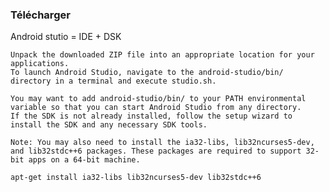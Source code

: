 ### Télécharger
Android stutio = IDE + DSK

    Unpack the downloaded ZIP file into an appropriate location for your applications.
    To launch Android Studio, navigate to the android-studio/bin/ directory in a terminal and execute studio.sh.

    You may want to add android-studio/bin/ to your PATH environmental variable so that you can start Android Studio from any directory.
    If the SDK is not already installed, follow the setup wizard to install the SDK and any necessary SDK tools.

    Note: You may also need to install the ia32-libs, lib32ncurses5-dev, and lib32stdc++6 packages. These packages are required to support 32-bit apps on a 64-bit machine.

```
apt-get install ia32-libs lib32ncurses5-dev lib32stdc++6
```
